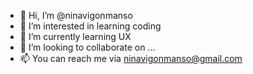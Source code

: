 - 👋 Hi, I’m @ninavigonmanso
- 👀 I’m interested in learning coding
- 🌱 I’m currently learning UX
- 💞️ I’m looking to collaborate on ...
- 📫 You can reach me via ninavigonmanso@gmail.com

<!---
ninavigonmanso/ninavigonmanso is a ✨ special ✨ repository because its `README.md` (this file) appears on your GitHub profile.
You can click the Preview link to take a look at your changes.
--->
